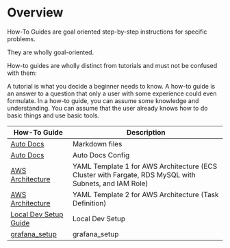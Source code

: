 # Overview

How-To Guides are goal oriented step-by-step instructions for specific problems.

They are wholly goal-oriented.

How-to guides are wholly distinct from tutorials and must not be confused with them:

A tutorial is what you decide a beginner needs to know.
A how-to guide is an answer to a question that only a user with some experience could even formulate.
In a how-to guide, you can assume some knowledge and understanding. You can assume that the user already knows how to do basic things and use basic tools.

| How-To Guide                                         | Description                        |
|------------------------------------------------------|------------------------------------|
| [Auto Docs](Markdown_HowToGuide.md)                  | Markdown files  |
| [Auto Docs](Auto_doc_config.md)                  | Auto Docs Config               |
| [AWS Architecture](AWS-Cloudformation.md) | YAML Template 1 for AWS Architecture (ECS Cluster with Fargate, RDS MySQL with Subnets, and IAM Role) |   
| [AWS Architecture](Task_def_HTG.md) | YAML Template 2 for AWS Architecture (Task Definition) |   
| [Local Dev Setup Guide](setup.md) | Local Dev Setup |   
| [grafana_setup](grafana_setup_readme.md) | grafana_setup |   





